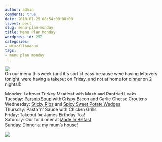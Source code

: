 ```yaml
---
author: admin
comments: true
date: 2010-01-25 08:54:00+00:00
layout: post
slug: menu-plan-monday
title: Menu Plan Monday
wordpress_id: 257
categories:
- Miscellaneous
tags:
- menu plan monday
---
```


[![](http://3.bp.blogspot.com/_C-ub7-hXVgE/S11c8qPN13I/AAAAAAAAIKI/CmiF-ZiuqLE/s400/mpm-1.jpg)](http://orgjunkie.com/)  
On our menu this week (and it's sort of easy because were having leftovers tonight, were having a takeout on Friday, and not at home for dinner on 2 nights!):  
  
Monday: Leftover Turkey Meatloaf with Mash and Panfried Leeks  
Tuesday: [Parsnip Soup](http://www.epicurious.com/recipes/food/views/Creamy-Parsnip-Soup-104190) with Crispy Bacon and Garlic Cheese Croutons  
Wednesday: [Sticky Ribs](http://www.bbcgoodfood.com/recipes/2751/really-sticky-ribs-) and [Spicy Sweet Potato Wedges](http://allrecipes.com/Recipe/Cajun-Style-Baked-Sweet-Potato/Detail.aspx)  
Thursday: Pasta 'n' Sauce with Chicken Grills  
Friday: Takeout for James Birthday Tea!  
Saturday: Our for dinner at [Made In Belfast](http://www.madeinbelfastni.com/)  
Sunday: Dinner at my mum's house!

![](https://blogger.googleusercontent.com/tracker/251139911615938991-3451086797521397378?l=www.outmumbered.com)
